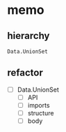 memo
====

hierarchy
---------

```
Data.UnionSet
```

refactor
--------

* [ ] Data.UnionSet
	+ [ ] API
	+ [ ] imports
	+ [ ] structure
	+ [ ] body
